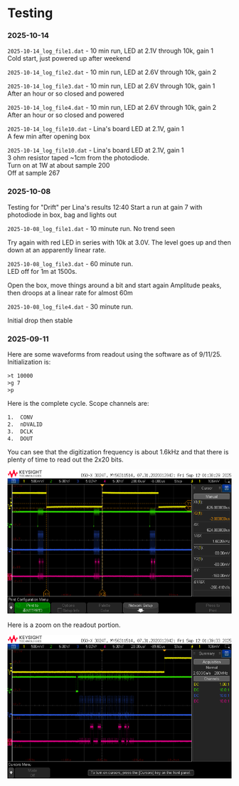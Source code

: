 # Testing

### 2025-10-14

`2025-10-14_log_file1.dat` - 10 min run, LED at 2.1V through 10k, gain 1
<br>Cold start, just powered up after weekend

`2025-10-14_log_file2.dat` - 10 min run, LED at 2.6V through 10k, gain 2

`2025-10-14_log_file3.dat` - 10 min run, LED at 2.6V through 10k, gain 1
<br>After an hour or so closed and powered

`2025-10-14_log_file4.dat` - 10 min run, LED at 2.6V through 10k, gain 2
<br>After an hour or so closed and powered

`2025-10-14_log_file10.dat` - Lina's board LED at 2.1V, gain 1
<br>A few min after opening box

`2025-10-14_log_file10.dat` - Lina's board LED at 2.1V, gain 1
<br>3 ohm resistor taped ~1cm from the photodiode.
<br>Turn on at 1W at about sample 200
<br>Off at sample 267


### 2025-10-08

Testing for "Drift" per Lina's results
12:40 Start a run at gain 7 with photodiode in box, bag and lights out

`2025-10-08_log_file1.dat` - 10 minute run.  No trend seen

Try again with red LED in series with 10k at 3.0V.
The level goes up and then down at an apparently linear rate.

`2025-10-08_log_file3.dat` - 60 minute run.
<br>LED off for 1m at 1500s.

Open the box, move things around a bit and start again
Amplitude peaks, then droops at a linear rate for almost 60m

`2025-10-08_log_file4.dat` - 30 minute run.

Initial drop then stable


### 2025-09-11

Here are some waveforms from readout using the software as of 9/11/25.
Initialization is:

    >t 10000
    >g 7
    >p
    
Here is the complete cycle.  Scope channels are:

    1.  CONV
	2.  nDVALID
	3.  DCLK
	4.  DOUT
	
You can see that the digitization frequency is about 1.6kHz and that there is plenty of time to read out the 2x20 bits.

![Full readout](full_cycle_10k.png)

Here is a zoom on the readout portion.

![Readout part](readout_10k.png)
